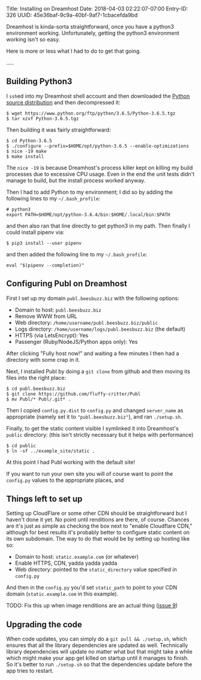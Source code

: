 Title: Installing on Dreamhost
Date: 2018-04-03 02:22:07-07:00
Entry-ID: 326
UUID: 45e36baf-9c9a-40bf-9af7-1cbacefda9bd

Dreamhost is kinda-sorta straightforward, once you have a python3 environment working.
Unfortunately, getting the python3 environment working isn't so easy.

Here is more or less what I had to do to get that going.

.....

## Building Python3

I `ssh`ed into my Dreamhost shell account and then downloaded the [Python source distribution](https://www.python.org/downloads/source/)
and then decompressed it:

    $ wget https://www.python.org/ftp/python/3.6.5/Python-3.6.5.tgz
    $ tar xzvf Python-3.6.5.tgz

Then building it was fairly straightforward:

    $ cd Python-3.6.5
    $ ./configure --prefix=$HOME/opt/python-3.6.5 --enable-optimizations
    $ nice -19 make
    $ make install

The `nice -19` is because Dreamhost's process killer kept on killing my build processes due to excessive CPU usage.
Even in the end the unit tests didn't manage to build, but the install process worked anyway.

Then I had to add Python to my environment; I did so by adding the following lines to my `~/.bash_profile`:

    # python3
    export PATH=$HOME/opt/python-3.6.4/bin:$HOME/.local/bin:$PATH

and then also ran that line directly to get python3 in my path. Then finally I could install pipenv via:

    $ pip3 install --user pipenv

and then added the following line to my `~/.bash_profile`:

    eval "$(pipenv --completion)"

## Configuring Publ on Dreamhost

First I set up my domain `publ.beesbuzz.biz` with the following options:

* Domain to host: `publ.beesbuzz.biz`
* Remove WWW from URL
* Web directory: `/home/username/publ.beesbuzz.biz/public`
* Logs directory: `/home/username/logs/publ.beesbuzz.biz` (the default)
* HTTPS (via LetsEncrypt): Yes
* Passenger (Ruby/NodeJS/Python apps only): Yes

After clicking "Fully host now!" and waiting a few minutes I then had a directory with some crap in it.

Next, I installed Publ by doing a `git clone` from github and then moving its files into the right place:

    $ cd publ.beesbuzz.biz
    $ git clone https://github.com/fluffy-critter/Publ
    $ mv Publ/* Publ/.git* .

Then I copied `config.py.dist` to `config.py` and changed `server_name` as appropriate (namely set it to `"publ.beesbuzz.biz"`),
and ran `./setup.sh`.

Finally, to get the static content visible I symlinked it into Dreamhost's `public` directory: (this isn't strictly necessary but it helps with performance)

    $ cd public
    $ ln -sf ../example_site/static .

At this point I had Publ working with the default site!

If you want to run your own site you will of course want to point the `config.py` values to the appropriate places,
and

## Things left to set up

Setting up CloudFlare or some other CDN should be straightforward but I haven't done it yet. No point until renditions are there, of course.
Chances are it's just as simple as checking the box next to "enable Cloudflare CDN," although for best results it's probably better to
configure static content on its own subdomain. The way to do that would be by setting up hosting like so:

* Domain to host: `static.example.com` (or whatever)
* Enable HTTPS, CDN, yadda yadda yadda
* Web directory: pointed to the `static_directory` value specified in `config.py`

And then in the `config.py` you'd set `static_path` to point to your CDN domain (`static.example.com` in this example).

TODO: Fix this up when image renditions are an actual thing ([issue 9](http://github.com/fluffy-critter/Publ/issues/9))

## Upgrading the code

When code updates, you can simply do a `git pull && ./setup.sh`, which ensures that all the library dependencies are updated as well.
Technically library dependencies will update no matter what but that might take a while which might make your app get killed
on startup until it manages to finish. So it's better to run `./setup.sh` so that the dependencies update before the app tries to restart.


